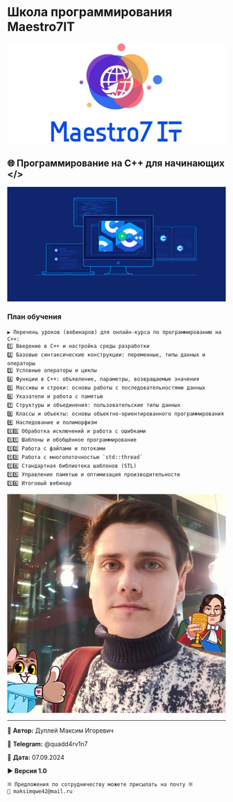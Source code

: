 # Школа программирования Maestro7IT

![maestro7it](img/logo_maestro7it.jpg)

## 🌐 Программирование на С++ для начинающих </>

![c_plus_plus](img/c_plus_plus.png)

### План обучения

```
▶️ Перечень уроков (вебинаров) для онлайн-курса по программированию на C++:
1️⃣ Введение в C++ и настройка среды разработки
2️⃣ Базовые синтаксические конструкции: переменные, типы данных и операторы
3️⃣ Условные операторы и циклы
4️⃣ Функции в C++: объявление, параметры, возвращаемые значения
5️⃣ Массивы и строки: основы работы с последовательностями данных
6️⃣ Указатели и работа с памятью
7️⃣ Структуры и объединения: пользовательские типы данных
8️⃣ Классы и объекты: основы объектно-ориентированного программирования
9️⃣ Наследование и полиморфизм
1️⃣0️⃣ Обработка исключений и работа с ошибками
1️⃣1️⃣ Шаблоны и обобщённое программирование
1️⃣2️⃣ Работа с файлами и потоками
1️⃣3️⃣ Работа с многопоточностью `std::thread`
1️⃣4️⃣ Стандартная библиотека шаблонов (STL)
1️⃣5️⃣ Управление памятью и оптимизация производительности
1️⃣6️⃣ Итоговый вебинар
```

![dupley_maxim_igorevich](img/DupleyMI.jpg)

---

💼 **Автор:** Дуплей Максим Игоревич

📲 **Telegram:** @quadd4rv1n7

📅 **Дата:** 07.09.2024

▶️ **Версия 1.0**

```textline
※ Предложения по сотрудничеству можете присылать на почту ※
📧 maksimqwe42@mail.ru
```
